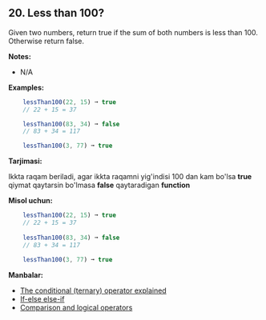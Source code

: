 ## 20. Less than 100?

Given two numbers, return true if the sum of both numbers is less than 100. Otherwise return false.

**Notes:**

- N/A

**Examples:**

```js
    lessThan100(22, 15) ➞ true
    // 22 + 15 = 37

    lessThan100(83, 34) ➞ false
    // 83 + 34 = 117

    lessThan100(3, 77) ➞ true
```

**Tarjimasi:**

Ikkta raqam beriladi, agar ikkta raqamni yig'indisi 100 dan kam bo'lsa **true** qiymat qaytarsin bo'lmasa **false** qaytaradigan **function**

**Misol uchun:**

```js
    lessThan100(22, 15) ➞ true
    // 22 + 15 = 37
    
    lessThan100(83, 34) ➞ false
    // 83 + 34 = 117
    
    lessThan100(3, 77) ➞ true
```

**Manbalar:**

- [The conditional (ternary) operator explained](https://codeburst.io/javascript-the-conditional-ternary-operator-explained-cac7218beeff)
- [If-else else-if](https://www.w3schools.com/js/js_if_else.asp)
- [Comparison and logical operators](https://www.w3schools.com/js/js_comparisons.asp)